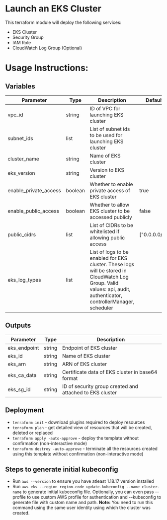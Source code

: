 # Launch an EKS Cluster

This terraform module will deploy the following services:
- EKS Cluster
- Security Group
- IAM Role
- CloudWatch Log Group (Optional)

# Usage Instructions:
## Variables
| Parameter             | Type    | Description                                                                                                                                                          | Default       | Required |
|-----------------------|---------|----------------------------------------------------------------------------------------------------------------------------------------------------------------------|---------------|----------|
| vpc_id                | string  | ID of VPC for launching EKS cluster                                                                                                                                  |               | Y        |
| subnet_ids            | list    | List of subnet ids to be used for launching EKS cluster                                                                                                              |               | Y        |
| cluster_name          | string  | Name of EKS cluster                                                                                                                                                  |               | Y        |
| eks_version           | string  | Version to EKS cluster                                                                                                                                               |               | N        |
| enable_private_access | boolean | Whether to enable private access of EKS cluster                                                                                                                      | true          | N        |
| enable_public_access  | boolean | Whether to allow EKS cluster to be accessed publicly                                                                                                                 | false         | N        |
| public_cidrs          | list    | List of CIDRs to be whitelisted if allowing public access                                                                                                            | ["0.0.0.0/0"] | N        |
| eks_log_types         | list    | List of logs to be enabled for EKS cluster. These logs will be stored in CloudWatch Log Group. Valid values: api, audit, authenticator, controllerManager, scheduler |               | N        |

## Outputs
| Parameter           | Type   | Description               |
|---------------------|--------|---------------------------|
| eks_endpoint           | string | Endpoint of EKS cluster            |
| eks_id | string | Name of EKS cluster       |
| eks_arn    | string | ARN of EKS cluster  |
| eks_ca_data           | string | Certificate data of EKS cluster in base64 format            |
| eks_sg_id | string | ID of security group created and attached to EKS cluster      |

## Deployment
- `terraform init` - download plugins required to deploy resources
- `terraform plan` - get detailed view of resources that will be created, deleted or replaced
- `terraform apply -auto-approve` - deploy the template without confirmation (non-interactive mode)
- `terraform destroy -auto-approve` - terminate all the resources created using this template without confirmation (non-interactive mode)


## Steps to generate initial kubeconfig
- Run `aws --version` to ensure you have atleast 1.18.17 version installed
- Run `aws eks --region region-code update-kubeconfig --name cluster-name` to generate initial kubeconfig file. Optionally, you can even pass --profile to use custom AWS profile for authentication and --kubeconfig to generate file with custom name and path. **Note:** You need to run this command using the same user identity using which the cluster was created.